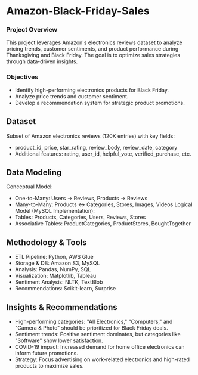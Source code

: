 # Amazon-Black-Friday-Sales


### Project Overview
This project leverages Amazon's electronics reviews dataset to analyze pricing trends, customer sentiments, and product performance during Thanksgiving and Black Friday. The goal is to optimize sales strategies through data-driven insights.

### Objectives
- Identify high-performing electronics products for Black Friday.
- Analyze price trends and customer sentiment.
- Develop a recommendation system for strategic product promotions.

## Dataset
Subset of Amazon electronics reviews (120K entries) with key fields:
  - product_id, price, star_rating, review_body, review_date, category
  - Additional features: rating, user_id, helpful_vote, verified_purchase, etc.

## Data Modeling
Conceptual Model:
  - One-to-Many: Users → Reviews, Products → Reviews
  - Many-to-Many: Products ↔ Categories, Stores, Images, Videos
Logical Model (MySQL Implementation):
  - Tables: Products, Categories, Users, Reviews, Stores
  - Associative Tables: ProductCategories, ProductStores, BoughtTogether

## Methodology & Tools
- ETL Pipeline: Python, AWS Glue
- Storage & DB: Amazon S3, MySQL
- Analysis: Pandas, NumPy, SQL
- Visualization: Matplotlib, Tableau
- Sentiment Analysis: NLTK, TextBlob
- Recommendations: Scikit-learn, Surprise
  
## Insights & Recommendations
- High-performing categories: "All Electronics," "Computers," and "Camera & Photo" should be prioritized for Black Friday deals.
- Sentiment trends: Positive sentiment dominates, but categories like "Software" show lower satisfaction.
- COVID-19 impact: Increased demand for home office electronics can inform future promotions.
- Strategy: Focus advertising on work-related electronics and high-rated products to maximize sales.


